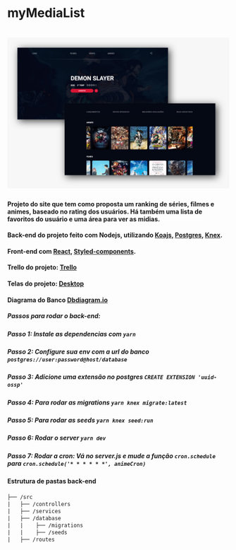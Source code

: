 # myMediaList

<h1 align="center">
  <img alt="interface" title="interface" src="assets/interface.jpg" width='800px'>
</h1>

#### Projeto do site que tem como proposta um ranking de séries, filmes e animes, baseado no rating dos usuários. Há também uma lista de favoritos do usuário e uma área para ver as midias.

#### Back-end do projeto feito com Nodejs, utilizando [Koajs](https://koajs.com/), [Postgres](https://www.postgresql.org/), [Knex](http://knexjs.org/#Installation-node).

#### Front-end com [React](https://pt-br.reactjs.org/), [Styled-components](https://styled-components.com/docs/basics).

#### Trello do projeto: [Trello](https://trello.com/b/g5JLhrEs/mymidialist-sprint-1)

#### Telas do projeto: [Desktop](https://wesley739884.invisionapp.com/prototype/ck9efkmdw008ol50112om3y6f/play)

#### Diagrama do Banco [Dbdiagram.io](https://dbdiagram.io/d/5ec5b08039d18f5553ff874a)

##### Passos para rodar o back-end:

##### Passo 1: Instale as dependencias com `yarn`

##### Passo 2: Configure sua env com a url do banco `postgres://user:password@host/database`

##### Passo 3: Adicione uma extensão no postgres `CREATE EXTENSION 'uuid-ossp'`

##### Passo 4: Para rodar as migrations `yarn knex migrate:latest`

##### Passo 5: Para rodar as seeds `yarn knex seed:run`

##### Passo 6: Rodar o server `yarn dev`

##### Passo 7: Rodar a cron: Vá no server.js e mude a função `cron.schedule` para `cron.schedule('* * * * * *', animeCron)` 

#### Estrutura de pastas back-end

```
├── /src
|   ├── /controllers
|   ├── /services
|   ├── /database
|   |    ├── /migrations
|   |    ├── /seeds
|   ├── /routes
```
